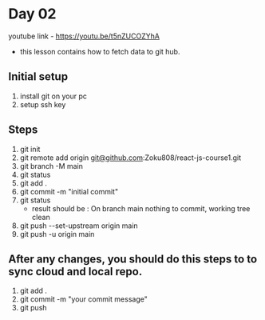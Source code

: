 # Day 02

youtube link -  https://youtu.be/t5nZUCOZYhA

* this lesson contains how to fetch data to git hub.

## Initial setup

1. install git on your pc 
2. setup ssh key

## Steps 

1. git init
2. git remote add origin git@github.com:Zoku808/react-js-course1.git
3. git branch -M main
4. git status
5. git add .
6. git commit -m "initial commit"
7. git status 
    - result should be : On branch main nothing to commit, working tree clean
8. git push --set-upstream origin main
9. git push -u origin main

## After any changes, you should do this steps to to sync cloud and local repo.

1. git add .
2. git commit -m "your commit message"
3. git push

